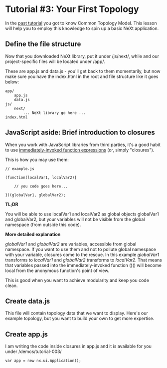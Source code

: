 # Tutorial #3: Your First Topology
In the [past tutorial](./tutorial-003.md) you got to know Common Topology Model. This lesson will help you to employ this knowledge to spin up a basic NeXt application.

## Define the file structure

Now that you downloaded NeXt library, put it under /js/next/, while and our project-specific files will be located under /app/. 

These are app.js and data.js - you'll get back to them momentarily, but now make sure you have the index.html in the root and file structure like it goes below:

```
app/
    app.js
    data.js
js/
    next/
        ... NeXt library go here ...
index.html
```

## JavaScript aside: Brief introduction to closures
When you work with JavaScript libraries from third parties, it's a good habit to use [immediately-invoked function expressions](https://en.wikipedia.org/wiki/Immediately-invoked_function_expression) (or, simply "closures"). 
 
This is how you may use them:

```
// example.js

(function(localVar1, localVar2){

    // you code goes here...

})(globalVar1, globalVar2);

```

**TL;DR**

You will be able to use localVar1 and localVar2 as global objects globalVar1 and globalVar2, but your variables will not be visible from the global namespace (from outside this code).

**More detailed explanation**


*globalVar1* and *globalVar2* are variables, accessible from global namespace. If you want to use them and not to pollute global namespace with your variable, closures come to the rescue. In this example *globalVar1* transforms to *localVar1* and *globalVar2* transforms to *localVar2*. That means that variables passed into the immediately-invoked function ()() will become local from the anonymous function's point of view.  

This is good when you want to achieve modularity and keep you code clean.

## Create data.js

This file will contain topology data that we want to display. Here's our example topology, but you want to build your own to get more expertise.


## Create app.js

I am writing the code inside closures in app.js and it is available for you under /demos/tutorial-003/


```
var app = new nx.ui.Application();
```
